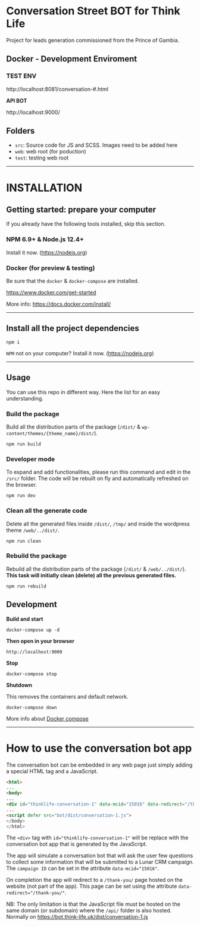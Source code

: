 # Conversation Street BOT for Think Life

Project for leads generation commissioned from the Prince of Gambia.


## Docker - Development Enviroment

### TEST ENV

http://localhost:8081/conversation-#.html

**API BOT**

http://localhost:9000/


## Folders

- `src`: Source code for JS and SCSS. Images need to be added here
- `web`: web root (for poduction)
- `test`: testing web root


---

# INSTALLATION

## Getting started: prepare your computer

If you already have the following tools installed, skip this section.

### NPM 6.9+ & Node.js 12.4+

Install it now. (https://nodejs.org)

<!-- ### GULP CLI 2.0+

```
npm install --global gulp-cli
``` -->

### Docker (for preview & testing)

Be sure that the `docker` & `docker-compose` are installed.

https://www.docker.com/get-started

More info: https://docs.docker.com/install/

---

## Install all the project dependencies

```
npm i
```

`NPM` not on your computer? Install it now. (https://nodejs.org)

---

## Usage

You can use this repo in different way. Here the list for an easy understanding.


### Build the package

Build all the distribution parts of the package (`/dist/` & `wp-content/themes/{theme_name}/dist/`).

```
npm run build
```


### Developer mode

To expand and add functionalities, please run this command and edit in the `/src/` folder. The code will be rebuilt on fly and automatically refreshed on the browser.

```
npm run dev
```


### Clean all the generate code

Delete all the generated files inside `/dist/`, `/tmp/` and inside the wordpress theme `/web/../dist/`.

```
npm run clean
```

### Rebuild the package

Rebuild all the distribution parts of the package (`/dist/` & `/web/../dist/`). **This task will initially clean (delete) all the previous generated files.**

```
npm run rebuild
```

## Development

**Build and start**

```
docker-compose up -d
```

**Then open in your browser**

```
http://localhost:9000
```

**Stop**

```
docker-compose stop
```

**Shutdown**

This removes the containers and default network.

```
docker-compose down
```

More info about [Docker compose](https://docs.docker.com/compose)

---

# How to use the conversation bot app

The conversation bot can be embedded in any web page just simply adding a special HTML tag and a JavaScript.

```html
<html>
...
<body>
...
<div id="thinklife-conversation-1" data-mcid="15016" data-redirect="/thank-you/"></div>
...
<script defer src="bot/dist/conversation-1.js">
</body>
</html>
```

The `<div>` tag with `id="thinklife-conversation-1"` will be replace with the conversation bot app that is generated by the JavaScript.

The app will simulate a conversation bot that will ask the user few questions to collect some information that will be submitted to a Lunar CRM campaign. The `campaign ID` can be set in the attribute `data-mcid="15016"`.

On completion the app will redirect to a `/thank-you/` page hosted on the website (not part of the app). This page can be set using the attribute `data-redirect="/thank-you/"`.

NB: The only limitation is that the JavaScript file must be hosted on the same domain (or subdomain) where the `/api/` folder is also hosted. Normally on https://bot.think-life.uk/dist/conversation-1.js

